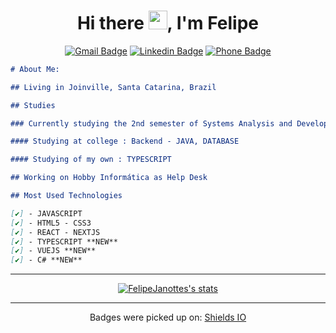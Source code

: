 <div align="center">

# Hi there <img src="https://media.giphy.com/media/hvRJCLFzcasrR4ia7z/giphy.gif" width="30"/>, I'm **Felipe**

<div>

[![Gmail Badge](https://img.shields.io/badge/-mail-red?style=for-the-badge&logo=google&logoColor=white&link=mailto:f.a.janotte@gmail.com)](mailto:f.a.janotte@gmail.com/)
[![Linkedin Badge](https://img.shields.io/badge/-Linkedin-blue?style=for-the-badge&logo=Linkedin&logoColor=white&link=https://github.com/FelipeJanotte)](https://www.linkedin.com/in/felipe-augusto-janotte-662626195/)
[![Phone Badge](https://img.shields.io/badge/-Whatsapp-brightgreen?style=for-the-badge&logo=Whatsapp&logoColor=white&link=https://api.whatsapp.com/send/?phone=554797007278&app_absent=0)](https://api.whatsapp.com/send/?phone=554797007278&app_absent=0)

</div>

</div>

```md
# About Me:

## Living in Joinville, Santa Catarina, Brazil

## Studies

### Currently studying the 2nd semester of Systems Analysis and Development

#### Studying at college : Backend - JAVA, DATABASE

#### Studying of my own : TYPESCRIPT

## Working on Hobby Informática as Help Desk

## Most Used Technologies

[✔️] - JAVASCRIPT
[✔️] - HTML5 - CSS3
[✔️] - REACT - NEXTJS
[✔️] - TYPESCRIPT **NEW**
[✔️] - VUEJS **NEW**
[✔️] - C# **NEW**
```

---

<div align="center">
<a  href="https://github.com/anuraghazra/github-readme-stats">
<img 
src="https://github-readme-stats.vercel.app/api?username=FelipeJanotte&show_icons=true&hide_border=true"
alt="FelipeJanottes's stats"/>
</a>
</div>

---

<p align="center">
Badges were picked up on: 
<a href="https://shields.io/">Shields IO</a>
</p>
